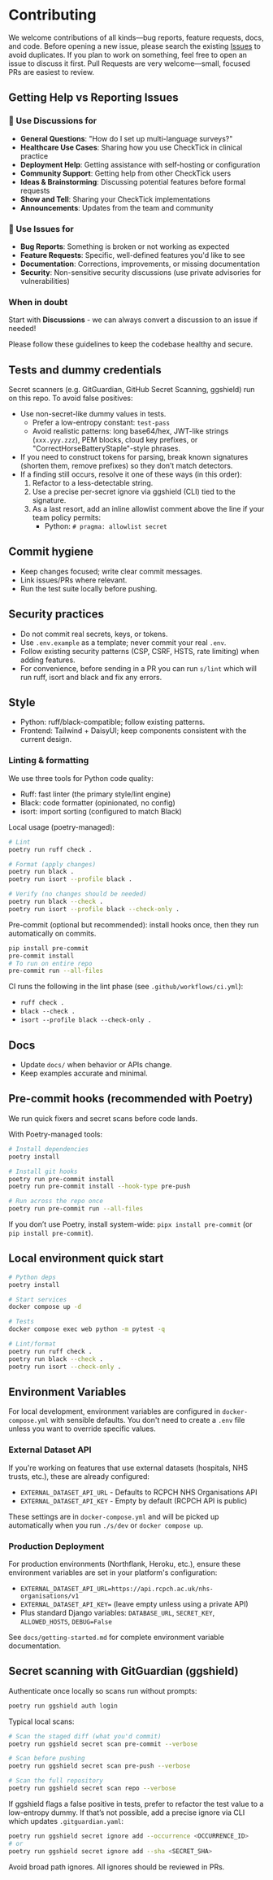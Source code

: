 # Contributing

We welcome contributions of all kinds—bug reports, feature requests, docs, and code. Before opening a new issue, please search the existing [Issues](https://github.com/eatyourpeas/checktick/issues) to avoid duplicates. If you plan to work on something, feel free to open an issue to discuss it first. Pull Requests are very welcome—small, focused PRs are easiest to review.

## Getting Help vs Reporting Issues

### 💬 Use Discussions for

- **General Questions**: "How do I set up multi-language surveys?"
- **Healthcare Use Cases**: Sharing how you use CheckTick in clinical practice
- **Deployment Help**: Getting assistance with self-hosting or configuration
- **Community Support**: Getting help from other CheckTick users
- **Ideas & Brainstorming**: Discussing potential features before formal requests
- **Show and Tell**: Sharing your CheckTick implementations
- **Announcements**: Updates from the team and community

### 🐛 Use Issues for

- **Bug Reports**: Something is broken or not working as expected
- **Feature Requests**: Specific, well-defined features you'd like to see
- **Documentation**: Corrections, improvements, or missing documentation
- **Security**: Non-sensitive security discussions (use private advisories for vulnerabilities)

### When in doubt

Start with **Discussions** - we can always convert a discussion to an issue if needed!

Please follow these guidelines to keep the codebase healthy and secure.

## Tests and dummy credentials

Secret scanners (e.g. GitGuardian, GitHub Secret Scanning, ggshield) run on this repo. To avoid false positives:

- Use non-secret-like dummy values in tests.
  - Prefer a low-entropy constant: `test-pass`
  - Avoid realistic patterns: long base64/hex, JWT-like strings (`xxx.yyy.zzz`), PEM blocks, cloud key prefixes, or "CorrectHorseBatteryStaple"-style phrases.
- If you need to construct tokens for parsing, break known signatures (shorten them, remove prefixes) so they don’t match detectors.
- If a finding still occurs, resolve it one of these ways (in this order):
  1. Refactor to a less-detectable string.
  2. Use a precise per-secret ignore via ggshield (CLI) tied to the signature.
  3. As a last resort, add an inline allowlist comment above the line if your team policy permits:
     - Python: `# pragma: allowlist secret`

## Commit hygiene

- Keep changes focused; write clear commit messages.
- Link issues/PRs where relevant.
- Run the test suite locally before pushing.

## Security practices

- Do not commit real secrets, keys, or tokens.
- Use `.env.example` as a template; never commit your real `.env`.
- Follow existing security patterns (CSP, CSRF, HSTS, rate limiting) when adding features.
- For convenience, before sending in a PR you can run `s/lint` which will run ruff, isort and black and fix any errors.

## Style

- Python: ruff/black-compatible; follow existing patterns.
- Frontend: Tailwind + DaisyUI; keep components consistent with the current design.

### Linting & formatting

We use three tools for Python code quality:

- Ruff: fast linter (the primary style/lint engine)
- Black: code formatter (opinionated, no config)
- isort: import sorting (configured to match Black)

Local usage (poetry-managed):

```sh
# Lint
poetry run ruff check .

# Format (apply changes)
poetry run black .
poetry run isort --profile black .

# Verify (no changes should be needed)
poetry run black --check .
poetry run isort --profile black --check-only .
```

Pre-commit (optional but recommended): install hooks once, then they run automatically on commits.

```sh
pip install pre-commit
pre-commit install
# To run on entire repo
pre-commit run --all-files
```

CI runs the following in the lint phase (see `.github/workflows/ci.yml`):

- `ruff check .`
- `black --check .`
- `isort --profile black --check-only .`

## Docs

- Update `docs/` when behavior or APIs change.
- Keep examples accurate and minimal.

## Pre-commit hooks (recommended with Poetry)

We run quick fixers and secret scans before code lands.

With Poetry-managed tools:

```sh
# Install dependencies
poetry install

# Install git hooks
poetry run pre-commit install
poetry run pre-commit install --hook-type pre-push

# Run across the repo once
poetry run pre-commit run --all-files
```

If you don’t use Poetry, install system-wide: `pipx install pre-commit` (or `pip install pre-commit`).

## Local environment quick start

```sh
# Python deps
poetry install

# Start services
docker compose up -d

# Tests
docker compose exec web python -m pytest -q

# Lint/format
poetry run ruff check .
poetry run black --check .
poetry run isort --check-only .
```

## Environment Variables

For local development, environment variables are configured in `docker-compose.yml` with sensible defaults. You don't need to create a `.env` file unless you want to override specific values.

### External Dataset API

If you're working on features that use external datasets (hospitals, NHS trusts, etc.), these are already configured:

- `EXTERNAL_DATASET_API_URL` - Defaults to RCPCH NHS Organisations API
- `EXTERNAL_DATASET_API_KEY` - Empty by default (RCPCH API is public)

These settings are in `docker-compose.yml` and will be picked up automatically when you run `./s/dev` or `docker compose up`.

### Production Deployment

For production environments (Northflank, Heroku, etc.), ensure these environment variables are set in your platform's configuration:

- `EXTERNAL_DATASET_API_URL=https://api.rcpch.ac.uk/nhs-organisations/v1`
- `EXTERNAL_DATASET_API_KEY=` (leave empty unless using a private API)
- Plus standard Django variables: `DATABASE_URL`, `SECRET_KEY`, `ALLOWED_HOSTS`, `DEBUG=False`

See `docs/getting-started.md` for complete environment variable documentation.

## Secret scanning with GitGuardian (ggshield)

Authenticate once locally so scans run without prompts:

```sh
poetry run ggshield auth login
```

Typical local scans:

```sh
# Scan the staged diff (what you'd commit)
poetry run ggshield secret scan pre-commit --verbose

# Scan before pushing
poetry run ggshield secret scan pre-push --verbose

# Scan the full repository
poetry run ggshield secret scan repo --verbose
```

If ggshield flags a false positive in tests, prefer to refactor the test value to a low-entropy dummy. If that’s not possible, add a precise ignore via CLI which updates `.gitguardian.yaml`:

```sh
poetry run ggshield secret ignore add --occurrence <OCCURRENCE_ID>
# or
poetry run ggshield secret ignore add --sha <SECRET_SHA>
```

Avoid broad path ignores. All ignores should be reviewed in PRs.
